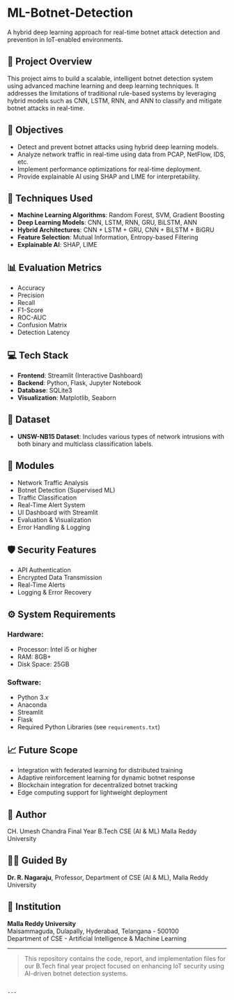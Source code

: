 # ML-Botnet-Detection
A hybrid deep learning approach for real-time botnet attack detection and prevention in IoT-enabled environments.

## 🚀 Project Overview

This project aims to build a scalable, intelligent botnet detection system using advanced machine learning and deep learning techniques. It addresses the limitations of traditional rule-based systems by leveraging hybrid models such as CNN, LSTM, RNN, and ANN to classify and mitigate botnet attacks in real-time.

## 🎯 Objectives

- Detect and prevent botnet attacks using hybrid deep learning models.
- Analyze network traffic in real-time using data from PCAP, NetFlow, IDS, etc.
- Implement performance optimizations for real-time deployment.
- Provide explainable AI using SHAP and LIME for interpretability.

## 🧠 Techniques Used

- **Machine Learning Algorithms**: Random Forest, SVM, Gradient Boosting
- **Deep Learning Models**: CNN, LSTM, RNN, GRU, BiLSTM, ANN
- **Hybrid Architectures**: CNN + LSTM + GRU, CNN + BiLSTM + BiGRU
- **Feature Selection**: Mutual Information, Entropy-based Filtering
- **Explainable AI**: SHAP, LIME

## 📊 Evaluation Metrics

- Accuracy
- Precision
- Recall
- F1-Score
- ROC-AUC
- Confusion Matrix
- Detection Latency

## 💻 Tech Stack

- **Frontend**: Streamlit (Interactive Dashboard)
- **Backend**: Python, Flask, Jupyter Notebook
- **Database**: SQLite3
- **Visualization**: Matplotlib, Seaborn

## 📂 Dataset

- **UNSW-NB15 Dataset**: Includes various types of network intrusions with both binary and multiclass classification labels.

## 🧪 Modules

- Network Traffic Analysis
- Botnet Detection (Supervised ML)
- Traffic Classification
- Real-Time Alert System
- UI Dashboard with Streamlit
- Evaluation & Visualization
- Error Handling & Logging

## 🛡️ Security Features

- API Authentication
- Encrypted Data Transmission
- Real-Time Alerts
- Logging & Error Recovery

## ⚙️ System Requirements

### Hardware:
- Processor: Intel i5 or higher
- RAM: 8GB+
- Disk Space: 25GB

### Software:
- Python 3.x
- Anaconda
- Streamlit
- Flask
- Required Python Libraries (see `requirements.txt`)

## 📈 Future Scope

- Integration with federated learning for distributed training
- Adaptive reinforcement learning for dynamic botnet response
- Blockchain integration for decentralized botnet tracking
- Edge computing support for lightweight deployment

## 📜 Author

CH. Umesh Chandra
Final Year B.Tech CSE (AI & ML)
Malla Reddy University

## 👨‍🏫 Guided By

**Dr. R. Nagaraju**, Professor, Department of CSE (AI & ML), Malla Reddy University

## 🏫 Institution

**Malla Reddy University**  
Maisammaguda, Dulapally, Hyderabad, Telangana - 500100  
Department of CSE - Artificial Intelligence & Machine Learning

---

> This repository contains the code, report, and implementation files for our B.Tech final year project focused on enhancing IoT security using AI-driven botnet detection systems.
```

---
